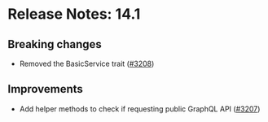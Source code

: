 # Release Notes: 14.1

## Breaking changes

- Removed the BasicService trait ([#3208](https://github.com/GatoGraphQL/GatoGraphQL/pull/3208))

## Improvements

- Add helper methods to check if requesting public GraphQL API ([#3207](https://github.com/GatoGraphQL/GatoGraphQL/pull/3207))
